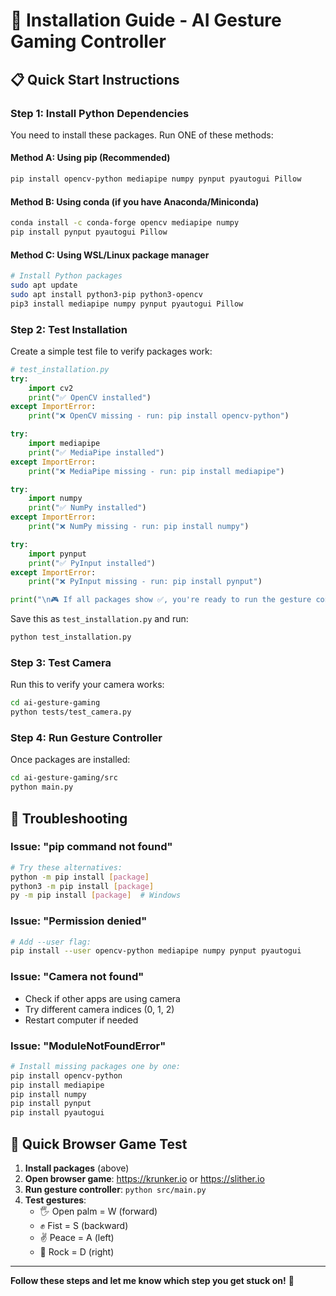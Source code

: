 # 🚀 Installation Guide - AI Gesture Gaming Controller

## 📋 Quick Start Instructions

### **Step 1: Install Python Dependencies**

You need to install these packages. Run ONE of these methods:

#### **Method A: Using pip (Recommended)**
```bash
pip install opencv-python mediapipe numpy pynput pyautogui Pillow
```

#### **Method B: Using conda (if you have Anaconda/Miniconda)**
```bash
conda install -c conda-forge opencv mediapipe numpy
pip install pynput pyautogui Pillow
```

#### **Method C: Using WSL/Linux package manager**
```bash
# Install Python packages
sudo apt update
sudo apt install python3-pip python3-opencv
pip3 install mediapipe numpy pynput pyautogui Pillow
```

### **Step 2: Test Installation**

Create a simple test file to verify packages work:

```python
# test_installation.py
try:
    import cv2
    print("✅ OpenCV installed")
except ImportError:
    print("❌ OpenCV missing - run: pip install opencv-python")

try:
    import mediapipe
    print("✅ MediaPipe installed")
except ImportError:
    print("❌ MediaPipe missing - run: pip install mediapipe")

try:
    import numpy
    print("✅ NumPy installed")
except ImportError:
    print("❌ NumPy missing - run: pip install numpy")

try:
    import pynput
    print("✅ PyInput installed")
except ImportError:
    print("❌ PyInput missing - run: pip install pynput")

print("\n🎮 If all packages show ✅, you're ready to run the gesture controller!")
```

Save this as `test_installation.py` and run:
```bash
python test_installation.py
```

### **Step 3: Test Camera**

Run this to verify your camera works:
```bash
cd ai-gesture-gaming
python tests/test_camera.py
```

### **Step 4: Run Gesture Controller**

Once packages are installed:
```bash
cd ai-gesture-gaming/src
python main.py
```

## 🔧 **Troubleshooting**

### **Issue: "pip command not found"**
```bash
# Try these alternatives:
python -m pip install [package]
python3 -m pip install [package]
py -m pip install [package]  # Windows
```

### **Issue: "Permission denied"**
```bash
# Add --user flag:
pip install --user opencv-python mediapipe numpy pynput pyautogui
```

### **Issue: "Camera not found"**
- Check if other apps are using camera
- Try different camera indices (0, 1, 2)
- Restart computer if needed

### **Issue: "ModuleNotFoundError"**
```bash
# Install missing packages one by one:
pip install opencv-python
pip install mediapipe  
pip install numpy
pip install pynput
pip install pyautogui
```

## 🎯 **Quick Browser Game Test**

1. **Install packages** (above)
2. **Open browser game**: https://krunker.io or https://slither.io
3. **Run gesture controller**: `python src/main.py`
4. **Test gestures**:
   - 🖐 Open palm = W (forward)
   - ✊ Fist = S (backward)  
   - ✌️ Peace = A (left)
   - 🤟 Rock = D (right)

---

**Follow these steps and let me know which step you get stuck on!** 🚀